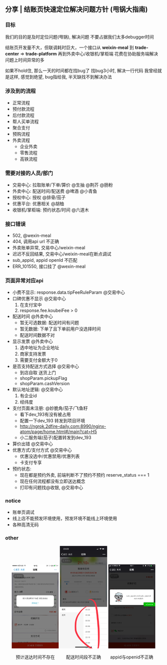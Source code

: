 ## 分享 | 结账页快速定位解决问题方针 (甩锅大指南)

### 目标
我们的目的是及时定位问题(甩锅), 解决问题
不要占据我们太多debugger时间

结账页开发量不大，但联调耗时巨大，一个接口从 **weixin-meal** 到 **trade-center** => **trade-platform** 再到外卖中心/收银机/掌柜端
花费在协助服务端解决问题上时间异常的多

如果不hold住, 那么一天的时间都在找bug了
找bug3小时, 解决一行代码
我曾经就是这样, 感觉到绝望, bug指给我, 半天缺找不到解决办法

<!-- 如果一个问题, 每个人都去找一遍, 花费的时间与收益不成比例 -->

### 涉及到的流程
* 正常流程
* 预付款流程
* 后付款流程
* 帮人买单流程
* 聚合支付
* 预购流程
* 外卖流程
  * 企业外卖
  * 零售流程
  * 高铁流程

### 需要对接的人员/部门
* 交易中心: 拉取账单/下单/算价  @生抽 @荆芥 @肠粉
* 外卖中心: 配送时间/配送费  @啤酒 @小青鱼  
* 授权中心: 授权 @排骨/茄子
* 优惠平台: 优惠相关 @胡柚
* 收银机/掌柜端: 预约状态/时间 @六道木

### 接口错误
* 502, @wexin-meal
* 404, 调用api url 不正确
* 外卖账单异常, 交易中心/weixin-meal
* 迟迟不反回结果, 交易中心/weixin-meal在断点调试
* sub_appid, appid openId 不匹配
* ERR_101550, 接口挂了 @wexin-meal

### 页面异常对应api
* 小费不显示: response.data.tipFeeRuleParam @交易中心
* 口碑优惠不显示 @交易中心
    1. 在支付宝中 
    2. response.fee.koubeiFee > 0
* 配送时间 @外卖中心
    * 暂无可选数据: 配送时间有问题 
    * 暂无数据: 下单了且下单前用户没选择时间 
    * 配送时间数据不对
* 显示发票 @外卖中心
    1. 选中地址为企业地址
    2. 商家支持发票 
    3. 需要支付金额大于0
* 是否支持配送方式选择 @交易中心
    * 到店自取 送货上门    
    * shopParam.pickupFlag
    * shopParam.cashVersion
* 默认地址逻辑: @交易中心
    1. 有企业id
    2. 经纬度
* 支付页面未注册: @妙脆角/茄子/飞鱼籽
    * 看下dev_193有没有被占用 
    * 配置一下dev_193 转发到项目环境 
    * http://ngrok.2dfire-daily.com:8990/nginx-atom/page/home.html#/main?cat=H5
    * 小二服务端(茄子)配置转发到dev_193
* 算价出错 @交易中心
* 优惠方式/支付方式 @交易中心
    * 优惠没选中/优惠禁用/优惠列表
    * 卡支付专享
* 预约状态: 
    * 现在都是预约外卖, 前端判断不了预约不预约  reserve_status === 1 
    * 现在任何流程都没有立即送达概念
    * 打印有问题找@收银, @交易中心

### notice
* 账单页调试
* 线上店不能预发环境使用，预发环境不能线上环境使用
* 各种高清无码

### other
<div style="text-align:center">
  <!-- <div>
    <div style="width:50%;">
      <img src="./images/bill-module.jpg" alt="基础模块"/>
      <p>基础模块</p>
    </div>
  </div> -->
  <div>
    <div style="width:30%; display:inline-block">
      <img src="./images/预计送达时间不存在.PNG" alt="预计送达时间不存在"/>
      <p>预计送达时间不存在</p>
    </div>
    <div style="width:30%; display:inline-block">
      <img src="./images/time-error.jpg" alt="配送时间段不正确">
      <p>配送时间段不正确</p>
    </div>
    <div style="width:30%; display:inline-block">
      <img src="./images/sub_id.PNG" alt="appid与openid不正确">
      <p>appid与openid不正确</p>
    </div>
  </div>
</div>



